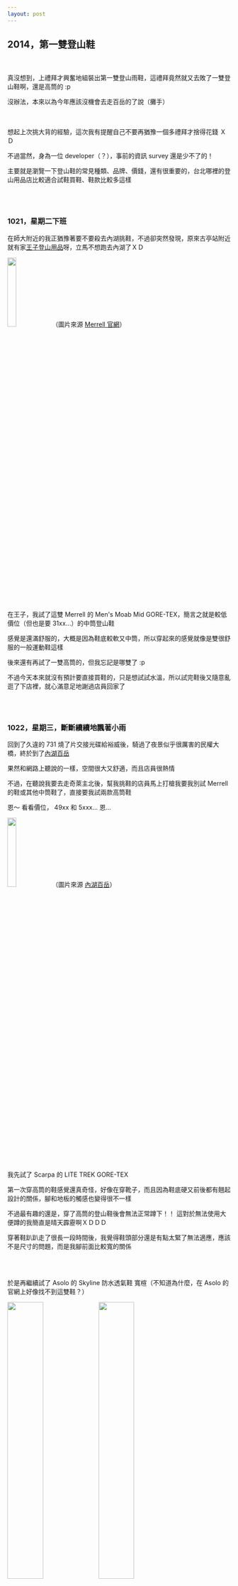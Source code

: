 ```yaml
---
layout: post
---
```


2014，第一雙登山鞋
---

<br>
<br>
真沒想到，上禮拜才興奮地組裝出第一雙登山雨鞋，這禮拜竟然就又去敗了一雙登山鞋啊，還是高筒的 :p

沒辦法，本來以為今年應該沒機會去走百岳的了說（攤手）

<br>
<br>
想起上次挑大背的經驗，這次我有提醒自己不要再猶豫一個多禮拜才捨得花錢 ＸＤ

不過當然，身為一位 developer（？），事前的資訊 survey 還是少不了的！

主要就是瀏覽一下登山鞋的常見種類、品牌、價錢，還有很重要的，台北哪裡的登山用品店比較適合試鞋買鞋、鞋款比較多這樣

<br>
<br>

### 1021，星期二下班

在師大附近的我正猶豫著要不要殺去內湖挑鞋，不過卻突然發現，原來古亭站附近就有家[王子登山用品][prince]呀，立馬不想跑去內湖了ＸＤ

<img src="{{site.url}}/img/2014-10-24/merrel.png" width="20%">（圖片來源 [Merrell 官網][merrell]）

在王子，我試了這雙 Merrell 的 Men's Moab Mid GORE-TEX，簡言之就是較低價位（但也是要 31xx...）的中筒登山鞋

感覺是還滿舒服的，大概是因為鞋底較軟又中筒，所以穿起來的感覺就像是雙很舒服的一般運動鞋這樣

後來還有再試了一雙高筒的，但我忘記是哪雙了 :p

不過今天本來就沒有預計要直接買鞋的，只是想試試水溫，所以試完鞋後又隨意亂逛了下店裡，就心滿意足地謝過店員回家了

<br>
<br>

### 1022，星期三，斷斷續續地飄著小雨

回到了久違的 731 燒了片交接光碟給裕威後，騎過了夜景似乎很厲害的民權大橋，終於到了[內湖百岳][100m]

果然和網路上聽說的一樣，空間很大又舒適，而且店員很熱情

不過，在聽說我要去走奇萊主北後，幫我挑鞋的店員馬上打槍我要我別試 Merrell 的鞋或其他中筒鞋了，直接要我試兩款高筒鞋

恩～ 看看價位， 49xx 和 5xxx... 恩... 

<img src="{{site.url}}/img/2014-10-24/scarpa.png" width="20%">（圖片來源 [內湖百岳][100m]）

我先試了 Scarpa 的 LITE TREK GORE-TEX

第一次穿高筒的鞋感覺還真奇怪，好像在穿靴子，而且因為鞋底硬又前後都有翹起設計的關係，腳和地板的觸感也變得很不一樣

不過最有趣的還是，穿了高筒的登山鞋後會無法正常蹲下！！ 這對於無法使用大便蹲的我簡直是晴天霹靂啊ＸＤＤＤ

穿著鞋趴趴走了很長一段時間後，我覺得鞋頭部分還是有點太緊了無法適應，應該不是尺寸的問題，而是我腳前面比較寬的關係

<br>
<br>

於是再繼續試了 Asolo 的 Skyline 防水透氣鞋 寬楦（不知道為什麼，在 Asolo 的官網上好像找不到這雙鞋？）

<img src="{{site.url}}/img/2014-10-24/asolo1.jpg" width="40%">
<img src="{{site.url}}/img/2014-10-24/asolo2.jpg" width="40%">

啊～整個就是，不穿則已，一穿就喜歡的不得了啊ＸＤ

這雙鞋和 Scarpa 相比，除了比較輕、比較好看以外，最重要的是，它比較寬的鞋頭整個讓我穿起來超～～舒～～服～～～

不過，剛穿的時候其實有發現，我的右腳底板好像和鞋底的鞋形有點不搭

所以我就又趴趴走了一段時間，來看看腳和鞋子的磨合情況會是如何，幸運的是，穿久之後不適感就消失了 Ａ＿Ａ

<br>
<br>

### 看著 75 折後還是要價 49xx 的牌子

心想這大概等於我目前工作三天的薪水，還要不吃不喝這樣，難免猶豫一陣...

不過 10 分鐘後，依然下定決心刷了卡，還順手帶了雙襪子和綁腿這樣（小聲）

<img src="{{site.url}}/img/2014-10-24/socks.jpg" width="20%">
<img src="{{site.url}}/img/2014-10-24/100m1.jpg" width="30%">
<img src="{{site.url}}/img/2014-10-24/100m2.jpg" width="30%">

<br>
<br>

啊，想當初買了第一雙羽球鞋時，也沒像這樣特別寫篇文章紀念，頂多拍個照而已，真是偏心ＸＤ

<img src="{{site.url}}/img/2014-10-24/shoes.jpg" width="80%">

未來請多多關照啦～！

<br>

[merrell]: http://www.merrell.com/US/en
[prince]: http://prince-outdoor.com.tw/
[100m]: http://100mountain.com/shop/
